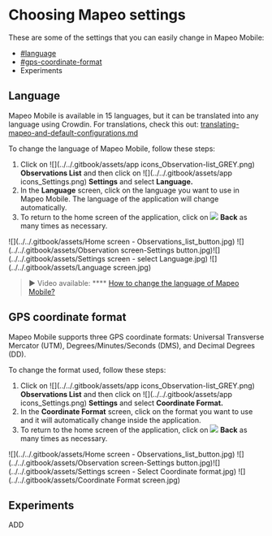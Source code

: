 # Choosing Mapeo settings

These are some of the settings that you can easily change in Mapeo Mobile:

* [#language](app-settings.md#language "mention")
* [#gps-coordinate-format](app-settings.md#gps-coordinate-format "mention")
* Experiments



## Language

Mapeo Mobile is available in 15 languages, but it can be translated into any language using Crowdin. For translations, check this out: [translating-mapeo-and-default-configurations.md](../pre-launch-deployment-preparation/translating-mapeo-and-default-configurations.md "mention")

To change the language of Mapeo Mobile, follow these steps:

1. Click on ![](../../.gitbook/assets/app icons\_Observation-list\_GREY.png) **Observations List** and then click on ![](../../.gitbook/assets/app icons\_Settings.png) **Settings** and select **Language.**
2. In the **Language** screen, click on the language you want to use in Mapeo Mobile. The language of the application will change automatically.
3. To return to the home screen of the application, click on ![](https://lh3.googleusercontent.com/dXGCl1o-AA8lucy82twJvu14gGN9H3GkAWX\_RDVIhEdIkzmVUWcxK\_k1yUz5NgIhEJPJchQLFLytvmB-Qw3jrS7uMBaCUf58G7DdYAcOKkeMto9mHSXkZfSL-RX7LbpC1sSqvrD2) **Back** as many times as necessary.

![](../../.gitbook/assets/Home screen - Observations\_list\_button.jpg)  ![](../../.gitbook/assets/Observation screen-Settings button.jpg)![](../../.gitbook/assets/Settings screen - select Language.jpg)  ![](../../.gitbook/assets/Language screen.jpg)

> **▶** Video available: **** [How to change the language of Mapeo Mobile?](https://www.youtube.com/watch?v=-hhrbi\_dvGU\&list=PLI10lL3Yr-k2MUMquVTaQxZoiQqfT\_eID\&index=5\&t=31s)

## GPS coordinate format

Mapeo Mobile supports three GPS coordinate formats: Universal Transverse Mercator (UTM), Degrees/Minutes/Seconds (DMS), and Decimal Degrees (DD).

To change the format used, follow these steps:

1. Click on ![](../../.gitbook/assets/app icons\_Observation-list\_GREY.png) **Observations List** and then click on ![](../../.gitbook/assets/app icons\_Settings.png) **Settings** and select **Coordinate Format.**
2. In the **Coordinate Format** screen, click on the format you want to use and it will automatically change inside the application.
3. To return to the home screen of the application, click on ![](https://lh3.googleusercontent.com/dXGCl1o-AA8lucy82twJvu14gGN9H3GkAWX\_RDVIhEdIkzmVUWcxK\_k1yUz5NgIhEJPJchQLFLytvmB-Qw3jrS7uMBaCUf58G7DdYAcOKkeMto9mHSXkZfSL-RX7LbpC1sSqvrD2) **Back** as many times as necessary.

![](../../.gitbook/assets/Home screen - Observations\_list\_button.jpg)  ![](../../.gitbook/assets/Observation screen-Settings button.jpg)![](../../.gitbook/assets/Settings screen - Select Coordinate format.jpg)  ![](../../.gitbook/assets/Coordinate Format screen.jpg)



## Experiments

ADD
